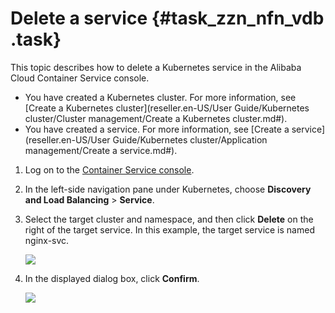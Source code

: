 # Delete a service {#task_zzn_nfn_vdb .task}

This topic describes how to delete a Kubernetes service in the Alibaba Cloud Container Service console.

-   You have created a Kubernetes cluster. For more information, see [Create a Kubernetes cluster](reseller.en-US/User Guide/Kubernetes cluster/Cluster management/Create a Kubernetes cluster.md#).
-   You have created a service. For more information, see [Create a service](reseller.en-US/User Guide/Kubernetes cluster/Application management/Create a service.md#).

1.   Log on to the [Container Service console](https://partners-intl.console.aliyun.com/#/cs). 
2.  In the left-side navigation pane under Kubernetes, choose **Discovery and Load Balancing** \> **Service**. 
3.  Select the target cluster and namespace, and then click **Delete** on the right of the target service. In this example, the target service is named nginx-svc. 

    ![](http://static-aliyun-doc.oss-cn-hangzhou.aliyuncs.com/assets/img/16667/155175371311020_en-US.png)

4.  In the displayed dialog box, click **Confirm**. 

    ![](http://static-aliyun-doc.oss-cn-hangzhou.aliyuncs.com/assets/img/16667/155175371311021_en-US.png)


